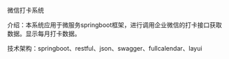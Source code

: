 微信打卡系统

介绍：本系统应用于微服务springboot框架，进行调用企业微信的打卡接口获取数据。显示每月打卡数据。

技术架构：springboot、restful、json、swagger、fullcalendar、layui


